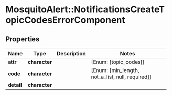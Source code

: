 # MosquitoAlert::NotificationsCreateTopicCodesErrorComponent


## Properties
Name | Type | Description | Notes
------------ | ------------- | ------------- | -------------
**attr** | **character** |  | [Enum: [topic_codes]] 
**code** | **character** |  | [Enum: [min_length, not_a_list, null, required]] 
**detail** | **character** |  | 


